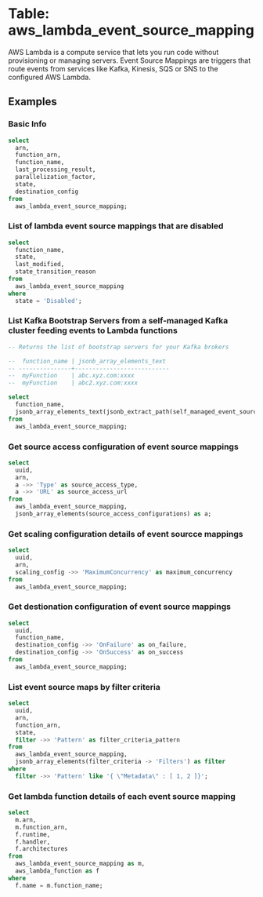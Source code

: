 # Table: aws_lambda_event_source_mapping

AWS Lambda is a compute service that lets you run code without provisioning or managing servers.
Event Source Mappings are triggers that route events from services like Kafka, Kinesis, SQS or SNS to the configured AWS Lambda.

## Examples

### Basic Info

```sql
select
  arn,
  function_arn,
  function_name,
  last_processing_result,
  parallelization_factor,
  state,
  destination_config
from
  aws_lambda_event_source_mapping;
```

### List of lambda event source mappings that are disabled

```sql
select
  function_name,
  state,
  last_modified,
  state_transition_reason
from
  aws_lambda_event_source_mapping
where
  state = 'Disabled';
```

### List Kafka Bootstrap Servers from a self-managed Kafka cluster feeding events to Lambda functions

```sql
-- Returns the list of bootstrap servers for your Kafka brokers

--  function_name | jsonb_array_elements_text
-- ---------------+---------------------------
--  myFunction    | abc.xyz.com:xxxx
--  myFunction    | abc2.xyz.com:xxxx

select
  function_name,
  jsonb_array_elements_text(jsonb_extract_path(self_managed_event_source, 'Endpoints', 'KAFKA_BOOTSTRAP_SERVERS'))
from
  aws_lambda_event_source_mapping;
```

### Get source access configuration of event source mappings

```sql
select
  uuid,
  arn,
  a ->> 'Type' as source_access_type,
  a ->> 'URL' as source_access_url
from
  aws_lambda_event_source_mapping,
  jsonb_array_elements(source_access_configurations) as a;
```

### Get scaling configuration details of event sourcce mappings

```sql
select
  uuid,
  arn,
  scaling_config ->> 'MaximumConcurrency' as maximum_concurrency
from
  aws_lambda_event_source_mapping;
```

### Get destionation configuration of event source mappings

```sql
select
  uuid,
  function_name,
  destination_config ->> 'OnFailure' as on_failure,
  destination_config ->> 'OnSuccess' as on_success
from
  aws_lambda_event_source_mapping;
```

### List event source maps by filter criteria

```sql
select
  uuid,
  arn,
  function_arn,
  state,
  filter ->> 'Pattern' as filter_criteria_pattern
from
  aws_lambda_event_source_mapping,
  jsonb_array_elements(filter_criteria -> 'Filters') as filter
where
  filter ->> 'Pattern' like '{ \"Metadata\" : [ 1, 2 ]}';
```

### Get lambda function details of each event source mapping

```sql
select
  m.arn,
  m.function_arn,
  f.runtime,
  f.handler,
  f.architectures
from
  aws_lambda_event_source_mapping as m,
  aws_lambda_function as f
where
  f.name = m.function_name;
```